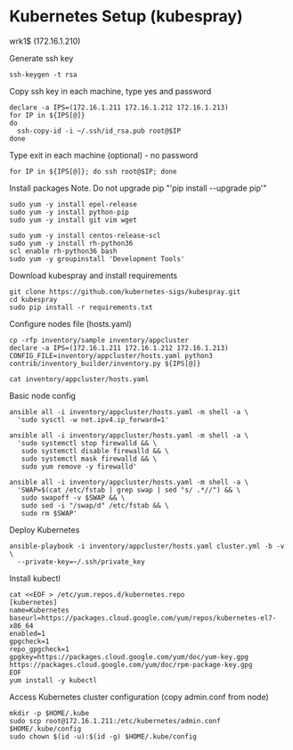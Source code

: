 # Kubernetes Setup (kubespray)

wrk1$ (172.16.1.210)

Generate ssh key
```
ssh-keygen -t rsa
```
Copy ssh key in each machine, type yes and password
```
declare -a IPS=(172.16.1.211 172.16.1.212 172.16.1.213)
for IP in ${IPS[@]}
do
  ssh-copy-id -i ~/.ssh/id_rsa.pub root@$IP
done
```
Type exit in each machine (optional) - no password 
```
for IP in ${IPS[@]}; do ssh root@$IP; done
```
Install packages
Note. Do not upgrade pip "'pip install --upgrade pip'"
```
sudo yum -y install epel-release
sudo yum -y install python-pip
sudo yum -y install git vim wget

sudo yum -y install centos-release-scl
sudo yum -y install rh-python36
scl enable rh-python36 bash
sudo yum -y groupinstall 'Development Tools'
```
Download kubespray and install requirements
```
git clone https://github.com/kubernetes-sigs/kubespray.git
cd kubespray
sudo pip install -r requirements.txt
```
Configure nodes file (hosts.yaml)
```
cp -rfp inventory/sample inventory/appcluster
declare -a IPS=(172.16.1.211 172.16.1.212 172.16.1.213)
CONFIG_FILE=inventory/appcluster/hosts.yaml python3 contrib/inventory_builder/inventory.py ${IPS[@]}

cat inventory/appcluster/hosts.yaml
```
Basic node config
```
ansible all -i inventory/appcluster/hosts.yaml -m shell -a \
  'sudo sysctl -w net.ipv4.ip_forward=1'

ansible all -i inventory/appcluster/hosts.yaml -m shell -a \
  'sudo systemctl stop firewalld && \
   sudo systemctl disable firewalld && \
   sudo systemctl mask firewalld && \
   sudo yum remove -y firewalld'

ansible all -i inventory/appcluster/hosts.yaml -m shell -a \
  'SWAP=$(cat /etc/fstab | grep swap | sed "s/ .*//") && \
   sudo swapoff -v $SWAP && \
   sudo sed -i "/swap/d" /etc/fstab && \
   sudo rm $SWAP'
```
Deploy Kubernetes
```
ansible-playbook -i inventory/appcluster/hosts.yaml cluster.yml -b -v \
  --private-key=~/.ssh/private_key
```
Install kubectl
```
cat <<EOF > /etc/yum.repos.d/kubernetes.repo
[kubernetes]
name=Kubernetes
baseurl=https://packages.cloud.google.com/yum/repos/kubernetes-el7-x86_64
enabled=1
gpgcheck=1
repo_gpgcheck=1
gpgkey=https://packages.cloud.google.com/yum/doc/yum-key.gpg https://packages.cloud.google.com/yum/doc/rpm-package-key.gpg
EOF
yum install -y kubectl
```
Access Kubernetes cluster configuration
(copy admin.conf from node)
```
mkdir -p $HOME/.kube
sudo scp root@172.16.1.211:/etc/kubernetes/admin.conf $HOME/.kube/config
sudo chown $(id -u):$(id -g) $HOME/.kube/config
```  